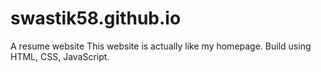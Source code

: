 # swastik58.github.io
A resume website
This website is actually like my homepage.
Build using HTML, CSS, JavaScript.

